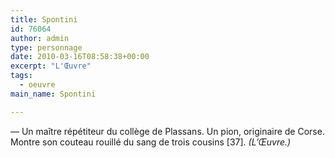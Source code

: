 ```yaml
---
title: Spontini
id: 76064
author: admin
type: personnage
date: 2010-03-16T08:58:38+00:00
excerpt: "L'Œuvre"
tags:
  - oeuvre
main_name: Spontini

---
```

— Un maître répétiteur du collège de Plassans. Un pion, originaire de Corse. Montre son couteau rouillé du sang de trois cousins [37]. _(L&rsquo;Œuvre.)_